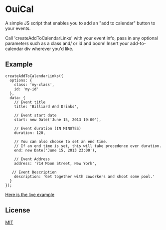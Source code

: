 # OuiCal

A simple JS script that enables you to add an "add to calendar" button to your events.

Call 'createAddToCalendarLinks' with your event info, pass in any optional parameters such as a class and/ or id and boom! Insert your add-to-calendar div wherever you'd like.

## Example

    createAddToCalendarLinks({
      options: {
        class: 'my-class',
        id: 'my-id'
      },
      data: {
        // Event title
        title: 'Billiard And Drinks',

        // Event start date
        start: new Date('June 15, 2013 19:00'),

        // Event duration (IN MINUTES)
        duration: 120,

        // You can also choose to set an end time. 
        // If an end time is set, this will take precedence over duration.
        end: new Date('June 15, 2013 23:00'),

        // Event Address
        address: '714 Moon Street, New York',

       // Event Description
        description: 'Get together with coworkers and shoot some pool.'
      }
    });

[Here is the live example](http://carlsednaoui.github.io/ouical/example.html)

## License
[MIT](http://opensource.org/licenses/MIT)